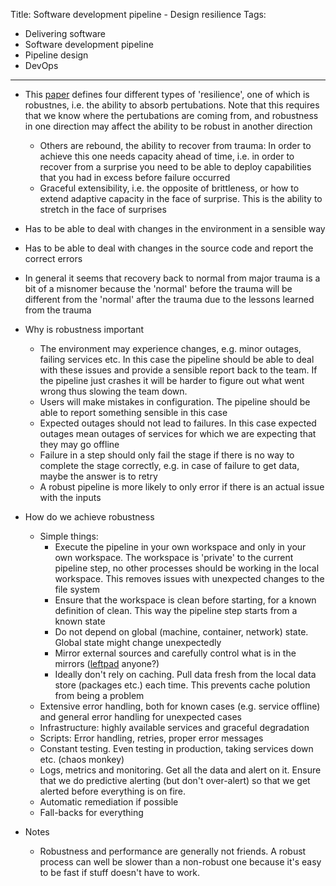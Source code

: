 Title: Software development pipeline - Design resilience
Tags:
  - Delivering software
  - Software development pipeline
  - Pipeline design
  - DevOps
---

- This [paper](https://www.researchgate.net/publication/276139783_Four_concepts_for_resilience_and_the_implications_for_the_future_of_resilience_engineering)
  defines four different types of 'resilience', one of which is robustnes, i.e. the ability to absorb
  pertubations. Note that this requires that we know where the pertubations are coming from, and
  robustness in one direction may affect the ability to be robust in another direction
  - Others are rebound, the ability to recover from trauma: In order to achieve this one needs
    capacity ahead of time, i.e. in order to recover from a surprise you need to be able to deploy
    capabilities that you had in excess before failure occurred
  - Graceful extensibility, i.e. the opposite of brittleness, or how to extend adaptive capacity in
    the face of surprise. This is the ability to stretch in the face of surprises
- Has to be able to deal with changes in the environment in a sensible way
- Has to be able to deal with changes in the source code and report the correct
  errors
- In general it seems that recovery back to normal from major trauma is a bit of a misnomer because
  the 'normal' before the trauma will be different from the 'normal' after the trauma due to the
  lessons learned from the trauma



- Why is robustness important
    - The environment may experience changes, e.g. minor outages, failing services etc. In this
      case the pipeline should be able to deal with these issues and provide a sensible report
      back to the team. If the pipeline just crashes it will be harder to figure out what went wrong
      thus slowing the team down.
    - Users will make mistakes in configuration. The pipeline should be able to report something sensible
      in this case
    - Expected outages should not lead to failures. In this case expected outages mean outages of services
      for which we are expecting that they may go offline
    - Failure in a step should only fail the stage if there is no way to complete the stage correctly,
      e.g. in case of failure to get data, maybe the answer is to retry
    - A robust pipeline is more likely to only error if there is an actual issue with the inputs


- How do we achieve robustness
  - Simple things:
    - Execute the pipeline in your own workspace and only in your own workspace. The workspace is
      'private' to the current pipeline step, no other processes should be working in the local
      workspace. This removes issues with unexpected changes to the file system
    - Ensure that the workspace is clean before starting, for a known definition of clean. This way
      the pipeline step starts from a known state
    - Do not depend on global (machine, container, network) state. Global state might change unexpectedly
    - Mirror external sources and carefully control what is in the mirrors
      ([leftpad](https://www.theregister.co.uk/2016/03/23/npm_left_pad_chaos/) anyone?)
    - Ideally don't rely on caching. Pull data fresh from the local data store (packages etc.)
      each time. This prevents cache polution from being a problem
  - Extensive error handling, both for known cases (e.g. service offline) and general error handling
    for unexpected cases
  - Infrastructure: highly available services and graceful degradation
  - Scripts: Error handling, retries, proper error messages
  - Constant testing. Even testing in production, taking services down etc. (chaos monkey)
  - Logs, metrics and monitoring. Get all the data and alert on it. Ensure that we do predictive alerting
    (but don't over-alert) so that we get alerted before everything is on fire.
  - Automatic remediation if possible
  - Fall-backs for everything
- Notes
  - Robustness and performance are generally not friends. A robust process can well be slower than a
    non-robust one because it's easy to be fast if stuff doesn't have to work.
